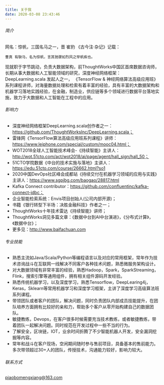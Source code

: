 ```yaml
---
title: 关于我
date: 2020-03-08 23:43:46
---
```


###### 简介
网名：惊帆，三国名马之一，晋 崔豹 《古今注·杂记》记载：

```shell
曹真 有駃马，名为惊帆，言其驰骤如烈风之举帆疾也。
```
现就职于字节跳动，负责大数据架构，前ThoughtWorks中国区首席数据咨询师，长期从事大数据和人工智能领域的研究，深度神经网络框架：DeepLearning.scala 发起人之一， 《TensorFlow & 神经网络算法高级应用班》系列课程讲师，对海量数据处理和检索有着丰富的经验，具有丰富的大数据架构和机器学习落地实践经验，在金融，制造业，供应链等多个领域进行数据平台落地实施，致力于大数据和人工智能在工程中的应用。

###### 影响力

* 深度神经网络框架DeepLearning.scala创作者之一：https://github.com/ThoughtWorksInc/DeepLearning.scala；
* 雷锋网《TensorFlow算法高级应用班系列课程》讲师：https://www.leiphone.com/special/custom/mooc04.html；
* WOT2018全球人工智能技术峰会-《持续智能》主讲人：http://wot.51cto.com/act/wot2018/ai/page/agent/hall_sign/hall_50；
* 51CTO学院数据《中台的技术实施与落地》主讲人：https://edu.51cto.com/course/26662.html?so1
* 2020中国DevOps社区峰会成都站《持续交付在机器学习领域的应用与实践》主讲人：https://www.sgpjbg.com/baogao/28817.html
* Kafka Connect contributor：https://github.com/confluentinc/kafka-connect-jdbc；
* 企业智能检索系统：Envis项目创始人(公司内部开源)；
* 书籍《银行转型下半场：决胜金融科技》作者之一；
* ThoughtWorks十年技术雷达《持续智能》讲师；
* ThoughtWorks洞见多篇文章：《数据中台到AI中台演进》，《分布式计算》，《数据中台》；
* 更多见：http://www.baifachuan.com

###### 专业技能

* 熟悉主流如Java/Scala/Python等编程语言以及对应的常用框架，常年作为技术咨询战斗在互联网一线解决不同客户各种技术问题，熟悉微服务架构设计。
* 对大数据领域有非常丰富的经验，熟悉Hadoop，Spark，SparkStreaming，Flink，搜索引擎等通用组件，拥有相关组件源码开发经验。
* 熟悉传统机器学习，以及深度学习，熟悉Tensorflow，DeepLearing4j，Keras，Sklearn等常用机器学习和深度学习框架，主讲了深度学习高级算法班系列课程。
* 带领团队或者客户的团队，解决问题，同时负责团队内部成员技能提升，在团队培养方面拥有比较好的亲和力，帮助多个客户从零开始构建自己的数据团队。 
* 敏捷教练，Devops，在客户很多时候需要充当技术教练，或者敏捷教练，带着团队一起解决问题。同时规范在开发过程中一些不当的行为。
* 了解安全，区块链，IOT，业余时间折腾了不少智能机器人开发，安全漏洞挖掘等内容。
* 常年和战斗在客户现场，空闲期间随时参与售前项目，具备基本的售前能力。多次带领超过30+人的团队，传授技术，沟通能力较好，影响力较大。

###### 联系方式

piaobomengxiang@163.com

